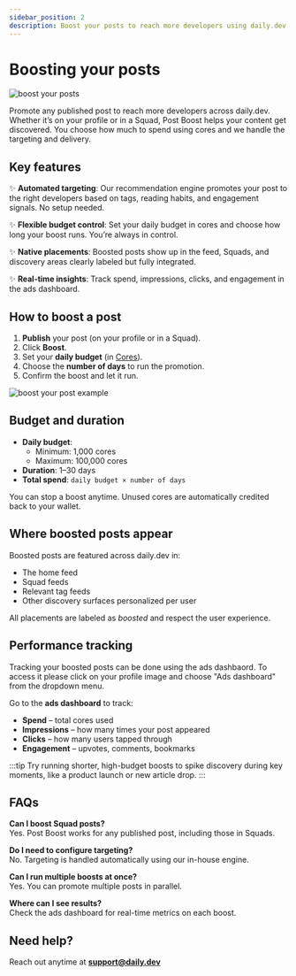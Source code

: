 ```yaml
---
sidebar_position: 2
description: Boost your posts to reach more developers using daily.dev's in-app promotion tool.
---
```


# Boosting your posts

![boost your posts](https://daily-now-res.cloudinary.com/image/upload/v1752671864/docs/boost_post.png)

Promote any published post to reach more developers across daily.dev. Whether it’s on your profile or in a Squad, Post Boost helps your content get discovered. You choose how much to spend using cores and we handle the targeting and delivery.

## Key features

✨ **Automated targeting**: Our recommendation engine promotes your post to the right developers based on tags, reading habits, and engagement signals. No setup needed.

✨ **Flexible budget control**: Set your daily budget in cores and choose how long your boost runs. You’re always in control.

✨ **Native placements**: Boosted posts show up in the feed, Squads, and discovery areas clearly labeled but fully integrated.

✨ **Real-time insights**: Track spend, impressions, clicks, and engagement in the ads dashboard.

## How to boost a post

1. **Publish** your post (on your profile or in a Squad).
2. Click **Boost**.
3. Set your **daily budget** (in [Cores](monetization/cores.md)).
4. Choose the **number of days** to run the promotion.
5. Confirm the boost and let it run.

![boost your post example](https://daily-now-res.cloudinary.com/image/upload/v1752671850/docs/Screenshot_2025-07-16_at_16.14.47.png)

## Budget and duration

- **Daily budget**:  
  - Minimum: 1,000 cores  
  - Maximum: 100,000 cores  
- **Duration**: 1–30 days  
- **Total spend**: `daily budget × number of days`

You can stop a boost anytime. Unused cores are automatically credited back to your wallet.

## Where boosted posts appear

Boosted posts are featured across daily.dev in:

- The home feed  
- Squad feeds  
- Relevant tag feeds  
- Other discovery surfaces personalized per user

All placements are labeled as *boosted* and respect the user experience.

## Performance tracking

Tracking your boosted posts can be done using the ads dashbaord. To access it please click on your profile image and choose "Ads dashboard" from the dropdown menu.

Go to the **ads dashboard** to track:

- **Spend** – total cores used  
- **Impressions** – how many times your post appeared  
- **Clicks** – how many users tapped through  
- **Engagement** – upvotes, comments, bookmarks

:::tip
Try running shorter, high-budget boosts to spike discovery during key moments, like a product launch or new article drop.
:::

## FAQs

**Can I boost Squad posts?**  
Yes. Post Boost works for any published post, including those in Squads.

**Do I need to configure targeting?**  
No. Targeting is handled automatically using our in-house engine.

**Can I run multiple boosts at once?**  
Yes. You can promote multiple posts in parallel.

**Where can I see results?**  
Check the ads dashboard for real-time metrics on each boost.

## Need help?

Reach out anytime at **support@daily.dev**